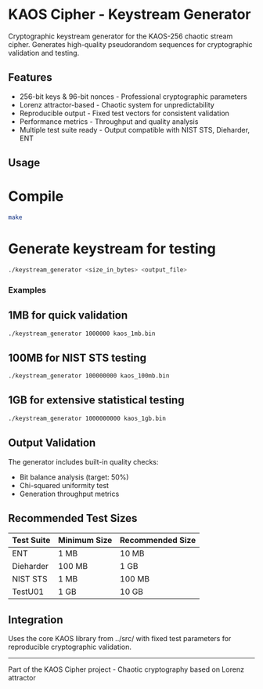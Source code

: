 # KAOS Cipher - Keystream Generator

Cryptographic keystream generator for the KAOS-256 chaotic stream cipher.
Generates high-quality pseudorandom sequences for cryptographic validation and testing.

## Features

- 256-bit keys & 96-bit nonces - Professional cryptographic parameters
- Lorenz attractor-based - Chaotic system for unpredictability
- Reproducible output - Fixed test vectors for consistent validation
- Performance metrics - Throughput and quality analysis
- Multiple test suite ready - Output compatible with NIST STS, Dieharder, ENT

## Usage

# Compile
```bash 
make
```
# Generate keystream for testing
```bash 
./keystream_generator <size_in_bytes> <output_file>
```
### Examples

## 1MB for quick validation
```bash 
./keystream_generator 1000000 kaos_1mb.bin
```
## 100MB for NIST STS testing  
```bash 
./keystream_generator 100000000 kaos_100mb.bin
```
## 1GB for extensive statistical testing
```bash 
./keystream_generator 1000000000 kaos_1gb.bin
```
## Output Validation

The generator includes built-in quality checks:
- Bit balance analysis (target: 50%)
- Chi-squared uniformity test
- Generation throughput metrics

## Recommended Test Sizes

Test Suite | Minimum Size | Recommended Size
-----------|--------------|-----------------
ENT | 1 MB | 10 MB
Dieharder | 100 MB | 1 GB
NIST STS | 1 MB | 100 MB
TestU01 | 1 GB | 10 GB

## Integration

Uses the core KAOS library from ../src/ with fixed test parameters for reproducible cryptographic validation.

---
Part of the KAOS Cipher project - Chaotic cryptography based on Lorenz attractor
